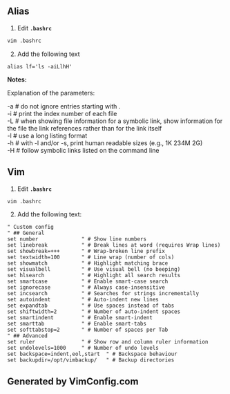 ## Alias


1. Edit **`.bashrc`**
```bash
vim .bashrc
```

2. Add the  following text
```
alias lf='ls -aiLlhH'
```

**Notes:**

Explanation of the parameters:

-a # do not ignore entries starting with .  
-i # print the index number of each file  
-L # when showing file information for a symbolic link, show information for the file the link references rather than for the link itself  
-l # use a long listing format  
-h # with -l and/or -s, print human readable sizes (e.g., 1K 234M 2G)  
-H # follow symbolic links listed on the command line  

## Vim

1. Edit **`.bashrc`**
```bash
vim .bashrc
```
2. Add the following text:
```
" Custom config
" ## General
set number              " # Show line numbers  
set linebreak           " # Break lines at word (requires Wrap lines)  
set showbreak=+++       " # Wrap-broken line prefix  
set textwidth=100       " # Line wrap (number of cols)  
set showmatch           " # Highlight matching brace
set visualbell          " # Use visual bell (no beeping)
set hlsearch            " # Highlight all search results
set smartcase           " # Enable smart-case search
set ignorecase          " # Always case-insensitive
set incsearch           " # Searches for strings incrementally
set autoindent          " # Auto-indent new lines
set expandtab           " # Use spaces instead of tabs
set shiftwidth=2        " # Number of auto-indent spaces
set smartindent         " # Enable smart-indent
set smarttab            " # Enable smart-tabs
set softtabstop=2       " # Number of spaces per Tab
" ## Advanced
set ruler               " # Show row and column ruler information
set undolevels=1000     " # Number of undo levels
set backspace=indent,eol,start  " # Backspace behaviour
set backupdir=/opt/vimbackup/	" # Backup directories
```

## Generated by VimConfig.com
